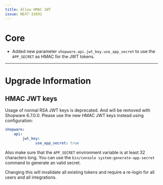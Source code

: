 ```yaml
---
title: Allow HMAC JWT
issue: NEXT-33691
---
```


# Core

* Added new parameter `shopware.api.jwt_key.use_app_secret` to use the `APP_SECRET` as HMAC for the JWT tokens.

___

# Upgrade Information
## HMAC JWT keys

Usage of normal RSA JWT keys is deprecated. And will be removed with Shopware 6.7.0.0. Please use the new HMAC JWT keys instead using configuration:

```yaml
shopware:
    api:
        jwt_key:
              use_app_secret: true
```

Also make sure that the `APP_SECRET` environment variable is at least 32 characters long. You can use the `bin/console system:generate-app-secret` command to generate an valid secret.

Changing this will invalidate all existing tokens and require a re-login for all users and all integrations.

